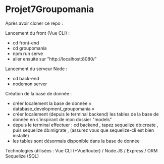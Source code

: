 # Projet7Groupomania

Après avoir cloner ce repo : 

Lancement du front (Vue CLI) :
- cd front-end
- cd groupomania
- npm run serve
- aller ensuite sur "http://localhost:8080/"

Lancement du serveur Node :
- cd back-end
- nodemon server

Création de la base de donnée :
- créer localement la base de donnée « database_development_groupomania »
- créer localement (depuis le terminal backend) les tables de la base de donnée en s'inspirant de mon dossier "models"
- depuis le terminal effectuer : cd backend , tapez sequelize db:create , puis sequelize db:migrate , (assurez vous que sequelize-cli est bien installé)
- les tables sont désormais disponible dans la base de donnée 

Technologies utilisées :
Vue CLI (+VueRouter) / Node.JS / Express / ORM Sequelize (SQL)
